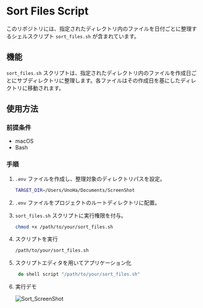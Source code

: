 # Sort Files Script

このリポジトリには、指定されたディレクトリ内のファイルを日付ごとに整理するシェルスクリプト `sort_files.sh` が含まれています。

## 機能

`sort_files.sh` スクリプトは、指定されたディレクトリ内のファイルを作成日ごとにサブディレクトリに整理します。各ファイルはその作成日を基にしたディレクトリに移動されます。

## 使用方法

### 前提条件

- macOS
- Bash

### 手順

1. `.env` ファイルを作成し、整理対象のディレクトリパスを設定。

    ```sh
    TARGET_DIR=/Users/UnoHa/Documents/ScreenShot
    ```

2. `.env` ファイルをプロジェクトのルートディレクトリに配置。

3. `sort_files.sh` スクリプトに実行権限を付与。

    ```sh
    chmod +x /path/to/your/sort_files.sh
    ```

4. スクリプトを実行

    ```sh
    /path/to/your/sort_files.sh
    ```

5. スクリプトエディタを用いてアプリケーション化
   
   ```sh
    do shell script "/path/to/your/sort_files.sh"
    ```

6. 実行デモ
   
   ![Sort_ScreenShot](https://github.com/user-attachments/assets/890a14da-5ac9-4884-9394-b0f015105f16)
